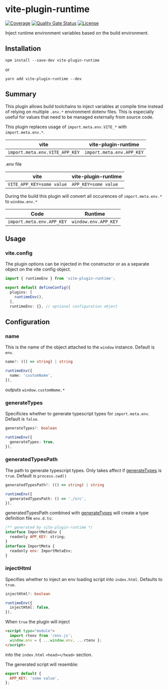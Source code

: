 # vite-plugin-runtime

[![Coverage](https://sonarcloud.io/api/project_badges/measure?project=flexbase-eng_vite-plugin-runtime&metric=coverage)](https://sonarcloud.io/summary/new_code?id=flexbase-eng_vite-plugin-runtime)
[![Quality Gate Status](https://sonarcloud.io/api/project_badges/measure?project=flexbase-eng_vite-plugin-runtime&metric=alert_status)](https://sonarcloud.io/summary/new_code?id=flexbase-eng_vite-plugin-runtime) [![License](https://img.shields.io/github/license/flexbase-eng/vite-plugin-runtime)](LICENSE)

Inject runtime environment variables based on the build environment.

## Installation

```
npm install --save-dev vite-plugin-runtime
```

or

```
yarn add vite-plugin-runtime --dev
```

## Summary

This plugin allows build toolchains to inject variables at compile time instead of relying on multiple `.env.*` environment dotenv files.
This is especially useful for values that need to be managed externally from source code.

This plugin replaces usage of `import.meta.env.VITE_*` with `import.meta.env.*`.

| vite                           | vite-plugin-runtime       |
| ------------------------------ | ------------------------- |
| `import.meta.env.VITE_APP_KEY` | `import.meta.env.APP_KEY` |

.env file

| vite                      | vite-plugin-runtime  |
| ------------------------- | -------------------- |
| `VITE_APP_KEY=some value` | `APP_KEY=some value` |

During the build this plugin will convert all occurences of `import.meta.env.*` to `window.env.*`

| Code                      | Runtime              |
| ------------------------- | -------------------- |
| `import.meta.env.APP_KEY` | `window.env.APP_KEY` |

## Usage

### vite.config

The plugin options can be injected in the constructor or as a separate object on the vite config object.

```ts
import { runtimeEnv } from 'vite-plugin-runtime';

export default defineConfig({
  plugins: [
    runtimeEnv(),
  ],
  runtimeEnv: {}, // optional configuration object
```

## Configuration

### name

This is the name of the object attached to the `window` instance. Default is `env`.

```ts
name?: (() => string) | string
```

```ts
runtimeEnv({
  name: 'customName',
}),
```

outputs `window.customName.*`

### generateTypes

Specificies whether to generate typescript types for `import.meta.env`. Default is `false`.

```ts
generateTypes?: boolean
```

```ts
runtimeEnv({
  generateTypes: true,
}),
```

### generatedTypesPath

The path to generate typescript types. Only takes affect if [generateTypes](#generatetypes) is `true`. Default is `process.cwd()`

```ts
generatedTypesPath?: (() => string) | string
```

```ts
runtimeEnv({
  generatedTypesPath: () => './src',
}),
```

generatedTypesPath combined with [generateTypes](#generatetypes) will create a type definition file `env.d.ts`:

```js
/** generated by vite-plugin-runtime */
interface ImportMetaEnv {
  readonly APP_KEY: string;
}
interface ImportMeta {
  readonly env: ImportMetaEnv;
}
```

### injectHtml

Specifies whether to inject an env loading script into `index.html`. Defaults to `true`.

```ts
injectHtml?: boolean
```

```ts
runtimeEnv({
  injectHtml: false,
}),
```

When `true` the plugin will inject

```html
<script type="module">
  import rtenv from '/env.js';
  window.env = { ...window.env, ...rtenv };
</script>
```

into the `index.html` `<head></head>` section.

The generated script will resemble:

```js
export default {
  APP_KEY: 'some value',
};
```
